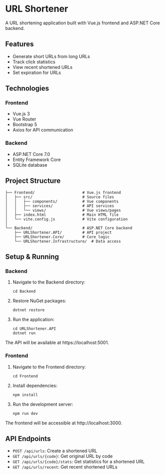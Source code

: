 # URL Shortener

A URL shortening application built with Vue.js frontend and ASP.NET Core backend.

## Features

- Generate short URLs from long URLs
- Track click statistics
- View recent shortened URLs
- Set expiration for URLs

## Technologies

### Frontend
- Vue.js 3
- Vue Router
- Bootstrap 5
- Axios for API communication

### Backend
- ASP.NET Core 7.0
- Entity Framework Core
- SQLite database

## Project Structure

```
├── Frontend/                     # Vue.js frontend
│   ├── src/                      # Source files
│   │   ├── components/           # Vue components
│   │   ├── services/             # API services
│   │   └── views/                # Vue views/pages
│   ├── index.html                # Main HTML file
│   └── vite.config.js            # Vite configuration
│
└── Backend/                      # ASP.NET Core backend
    ├── URLShortener.API/         # API project
    ├── URLShortener.Core/        # Core logic
    └── URLShortener.Infrastructure/  # Data access
```

## Setup & Running

### Backend

1. Navigate to the Backend directory:
   ```
   cd Backend
   ```

2. Restore NuGet packages:
   ```
   dotnet restore
   ```

3. Run the application:
   ```
   cd URLShortener.API
   dotnet run
   ```

The API will be available at https://localhost:5001.

### Frontend

1. Navigate to the Frontend directory:
   ```
   cd Frontend
   ```

2. Install dependencies:
   ```
   npm install
   ```

3. Run the development server:
   ```
   npm run dev
   ```

The frontend will be accessible at http://localhost:3000.

## API Endpoints

- `POST /api/urls`: Create a shortened URL
- `GET /api/urls/{code}`: Get original URL by code
- `GET /api/urls/{code}/stats`: Get statistics for a shortened URL
- `GET /api/urls/recent`: Get recent shortened URLs 
